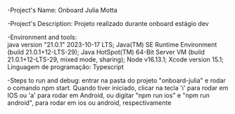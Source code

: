 -Project's Name: Onboard Julia Motta

-Project's Description: Projeto realizado durante onboard estágio dev

-Environment and tools:  
    java version "21.0.1" 2023-10-17 LTS; 
    Java(TM) SE Runtime Environment (build 21.0.1+12-LTS-29); 
    Java HotSpot(TM) 64-Bit Server VM (build 21.0.1+12-LTS-29, mixed mode, sharing); 
    Node v16.13.1; 
    Xcode version 15.1;
    Linguagem de programação: Typescript 

-Steps to run and debug: entrar na pasta do projeto "onboard-julia" e rodar o comando npm start. Quando tiver iniciado, clicar na tecla 'i' para rodar em IOS ou 'a' para rodar em Android, ou digitar "npm run ios" e "npm run android", para rodar em ios ou android, respectivamente